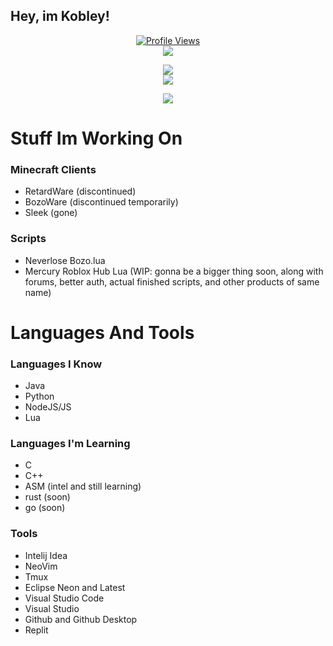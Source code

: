 ## Hey, im Kobley!

<a href="https://github.com/Kobley">
  <p align="center">
    <img src="https://komarev.com/ghpvc/?username=Kobley" alt="Profile Views">
    <br>
    <img src="https://discord.c99.nl/widget/theme-1/862491763377569823.png" />
  </p>
</a>

<p align="center">
  <img src="https://github-profile-trophy.vercel.app/?username=Kobley&theme=nord&margin-w=15&margin-h=1&column=6" />
  <br />
  <img src="https://github-readme-stats.vercel.app/api/top-langs/?username=kobley&show_icons=true&theme=dark" />
</p>

<p align="center">
  <img src="https://github-readme-stats.vercel.app/api/?username=Kobley&title_color=4F8CC9&text_color=9f9f9f&show_icons=true&bg_color=00000000&hide_border=true&icon_color=4F8CC9&hide_title=true&count_private=true" />
</p>

# Stuff Im Working On

### Minecraft Clients
- RetardWare (discontinued)
- BozoWare (discontinued temporarily)
- Sleek (gone)

### Scripts
- Neverlose Bozo.lua 
- Mercury Roblox Hub Lua (WIP: gonna be a bigger thing soon, 
                               along with forums, 
                               better auth, actual finished scripts, 
                               and other products of same name)

# Languages And Tools

### Languages I Know
- Java 
- Python
- NodeJS/JS
- Lua


### Languages I'm Learning
- C
- C++
- ASM (intel and still learning)
- rust (soon)
- go (soon)

### Tools
- Intelij Idea
- NeoVim
- Tmux
- Eclipse Neon and Latest 
- Visual Studio Code
- Visual Studio
- Github and Github Desktop
- Replit
